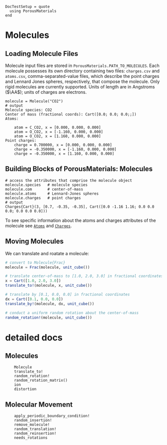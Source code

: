 ```@meta
DocTestSetup = quote
  using PorousMaterials
end
```

# Molecules

## Loading Molecule Files

Molecule input files are stored in `PorousMaterials.PATH_TO_MOLECULES`. Each molecule possesses its own directory containing two files: `charges.csv` and `atoms.csv`, comma-separated-value files, which describe the point charges and Lennard Jones spheres, respectively, that compose the molecule. Only rigid molecules are currently supported. Units of length are in Angstroms ($\AA$); units of charges are electrons.

```jldoctest molecule
molecule = Molecule("CO2")
# output
Molecule species: CO2
Center of mass (fractional coords): Cart([0.0; 0.0; 0.0;;])
Atoms:

	atom = C_CO2, x = [0.000, 0.000, 0.000]
	atom = O_CO2, x = [-1.160, 0.000, 0.000]
	atom = O_CO2, x = [1.160, 0.000, 0.000]
Point charges:
	charge = 0.700000, x = [0.000, 0.000, 0.000]
	charge = -0.350000, x = [-1.160, 0.000, 0.000]
	charge = -0.350000, x = [1.160, 0.000, 0.000]
```

## Building Blocks of PorousMaterials: Molecules

```jldoctest molecule; output=false
# access the attributes that comprise the molecule object
molecule.species   # molecule species
molecule.com       # center-of-mass
molecule.atoms     # Lennard-Jones spheres
molecule.charges   # point charges 
# output
Charges{Cart}(3, [0.7, -0.35, -0.35], Cart([0.0 -1.16 1.16; 0.0 0.0 0.0; 0.0 0.0 0.0]))
```

To see specific information about the atoms and charges attributes of the molecule see [`Atoms`](@ref) and [`Charges`](@ref).

## Moving Molecules
We can translate and roatate a molecule:

```julia
# convert to Molecule{Frac}
molecule = Frac(molecule, unit_cube())

# translate center-of-mass to [1.0, 2.0, 3.0] in fractional coordinates
x = Cart([1.0, 2.0, 3.0])
translate_to!(molecule, x, unit_cube())

# translate by [0.1, 0.0, 0.0] in fractional coordinates
dx = Cart([0.1, 0.0, 0.0])
translate_by!(molecule, dx, unit_cube())

# conduct a uniform random rotation about the center-of-mass
random_rotation!(molecule, unit_cube()) 
```

# detailed docs

## Molecules
```@docs
    Molecule
    translate_to!
    random_rotation!
    random_rotation_matrix()
    ion
    distortion
```

## Molecular Movement
```@docs
    apply_periodic_boundary_condition!
    random_insertion!
    remove_molecule!
    random_translation!
    random_reinsertion!
    needs_rotations
```
